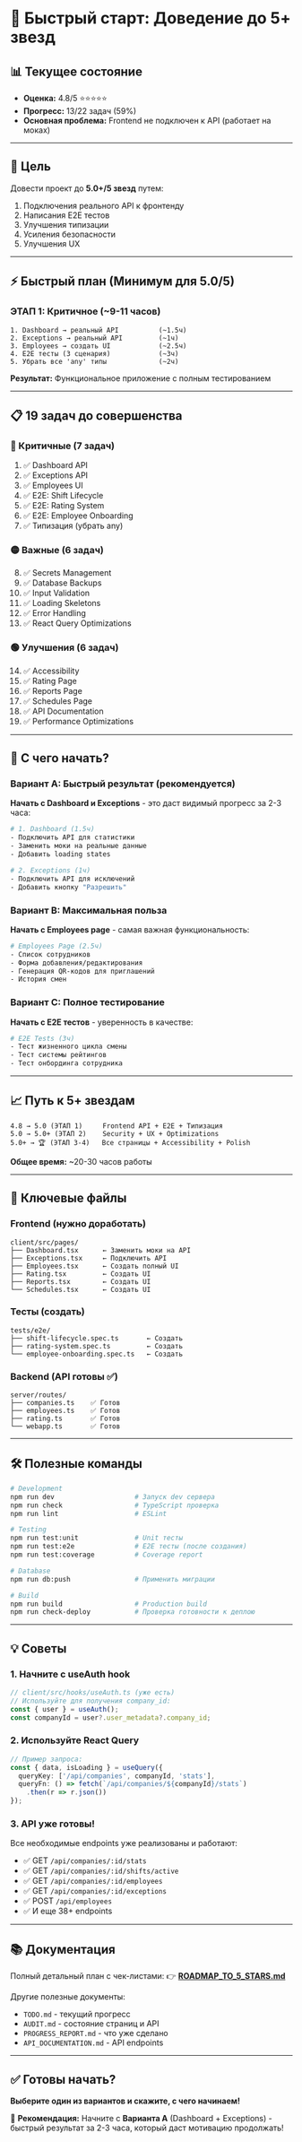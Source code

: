# 🚀 Быстрый старт: Доведение до 5+ звезд

## 📊 Текущее состояние
- **Оценка:** 4.8/5 ⭐⭐⭐⭐⭐
- **Прогресс:** 13/22 задач (59%)
- **Основная проблема:** Frontend не подключен к API (работает на моках)

---

## 🎯 Цель
Довести проект до **5.0+/5 звезд** путем:
1. Подключения реального API к фронтенду
2. Написания E2E тестов
3. Улучшения типизации
4. Усиления безопасности
5. Улучшения UX

---

## ⚡ Быстрый план (Минимум для 5.0/5)

### ЭТАП 1: Критичное (~9-11 часов)
```
1. Dashboard → реальный API          (~1.5ч)
2. Exceptions → реальный API         (~1ч)
3. Employees → создать UI            (~2.5ч)
4. E2E тесты (3 сценария)            (~3ч)
5. Убрать все 'any' типы             (~2ч)
```

**Результат:** Функциональное приложение с полным тестированием

---

## 📋 19 задач до совершенства

### 🔴 Критичные (7 задач)
1. ✅ Dashboard API
2. ✅ Exceptions API
3. ✅ Employees UI
4. ✅ E2E: Shift Lifecycle
5. ✅ E2E: Rating System
6. ✅ E2E: Employee Onboarding
7. ✅ Типизация (убрать any)

### 🟡 Важные (6 задач)
8. ✅ Secrets Management
9. ✅ Database Backups
10. ✅ Input Validation
11. ✅ Loading Skeletons
12. ✅ Error Handling
13. ✅ React Query Optimizations

### 🟢 Улучшения (6 задач)
14. ✅ Accessibility
15. ✅ Rating Page
16. ✅ Reports Page
17. ✅ Schedules Page
18. ✅ API Documentation
19. ✅ Performance Optimizations

---

## 🚀 С чего начать?

### Вариант A: Быстрый результат (рекомендуется)
**Начать с Dashboard и Exceptions** - это даст видимый прогресс за 2-3 часа:
```bash
# 1. Dashboard (1.5ч)
- Подключить API для статистики
- Заменить моки на реальные данные
- Добавить loading states

# 2. Exceptions (1ч)
- Подключить API для исключений
- Добавить кнопку "Разрешить"
```

### Вариант B: Максимальная польза
**Начать с Employees page** - самая важная функциональность:
```bash
# Employees Page (2.5ч)
- Список сотрудников
- Форма добавления/редактирования
- Генерация QR-кодов для приглашений
- История смен
```

### Вариант C: Полное тестирование
**Начать с E2E тестов** - уверенность в качестве:
```bash
# E2E Tests (3ч)
- Тест жизненного цикла смены
- Тест системы рейтингов
- Тест онбординга сотрудника
```

---

## 📈 Путь к 5+ звездам

```
4.8 → 5.0 (ЭТАП 1)     Frontend API + E2E + Типизация
5.0 → 5.0+ (ЭТАП 2)    Security + UX + Optimizations
5.0+ → 🏆 (ЭТАП 3-4)   Все страницы + Accessibility + Polish
```

**Общее время:** ~20-30 часов работы

---

## 📁 Ключевые файлы

### Frontend (нужно доработать)
```
client/src/pages/
├── Dashboard.tsx      ← Заменить моки на API
├── Exceptions.tsx     ← Подключить API
├── Employees.tsx      ← Создать полный UI
├── Rating.tsx         ← Создать UI
├── Reports.tsx        ← Создать UI
└── Schedules.tsx      ← Создать UI
```

### Тесты (создать)
```
tests/e2e/
├── shift-lifecycle.spec.ts       ← Создать
├── rating-system.spec.ts         ← Создать
└── employee-onboarding.spec.ts   ← Создать
```

### Backend (API готовы ✅)
```
server/routes/
├── companies.ts    ✅ Готов
├── employees.ts    ✅ Готов
├── rating.ts       ✅ Готов
└── webapp.ts       ✅ Готов
```

---

## 🛠️ Полезные команды

```bash
# Development
npm run dev                    # Запуск dev сервера
npm run check                  # TypeScript проверка
npm run lint                   # ESLint

# Testing
npm run test:unit              # Unit тесты
npm run test:e2e               # E2E тесты (после создания)
npm run test:coverage          # Coverage report

# Database
npm run db:push                # Применить миграции

# Build
npm run build                  # Production build
npm run check-deploy           # Проверка готовности к деплою
```

---

## 💡 Советы

### 1. Начните с useAuth hook
```typescript
// client/src/hooks/useAuth.ts (уже есть)
// Используйте для получения company_id:
const { user } = useAuth();
const companyId = user?.user_metadata?.company_id;
```

### 2. Используйте React Query
```typescript
// Пример запроса:
const { data, isLoading } = useQuery({
  queryKey: ['/api/companies', companyId, 'stats'],
  queryFn: () => fetch(`/api/companies/${companyId}/stats`)
    .then(r => r.json())
});
```

### 3. API уже готовы!
Все необходимые endpoints уже реализованы и работают:
- ✅ GET `/api/companies/:id/stats`
- ✅ GET `/api/companies/:id/shifts/active`
- ✅ GET `/api/companies/:id/employees`
- ✅ GET `/api/companies/:id/exceptions`
- ✅ POST `/api/employees`
- ✅ И еще 38+ endpoints

---

## 📚 Документация

Полный детальный план с чек-листами:
👉 **[ROADMAP_TO_5_STARS.md](./ROADMAP_TO_5_STARS.md)**

Другие полезные документы:
- `TODO.md` - текущий прогресс
- `AUDIT.md` - состояние страниц и API
- `PROGRESS_REPORT.md` - что уже сделано
- `API_DOCUMENTATION.md` - API endpoints

---

## ✅ Готовы начать?

**Выберите один из вариантов и скажите, с чего начинаем!**

🎯 **Рекомендация:** Начните с **Варианта A** (Dashboard + Exceptions) - быстрый результат за 2-3 часа, который даст мотивацию продолжать!

